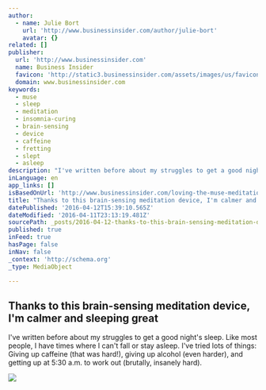 ```yaml
---
author:
  - name: Julie Bort
    url: 'http://www.businessinsider.com/author/julie-bort'
    avatar: {}
related: []
publisher:
  url: 'http://www.businessinsider.com'
  name: Business Insider
  favicon: 'http://static3.businessinsider.com/assets/images/us/favicons/favicon.ico?v=BI-US-2016-03-31'
  domain: www.businessinsider.com
keywords:
  - muse
  - sleep
  - meditation
  - insomnia-curing
  - brain-sensing
  - device
  - caffeine
  - fretting
  - slept
  - asleep
description: "I've written before about my struggles to get a good night's sleep. Like most people, I have times where I can't fall or stay asleep. I've tried lots of things: Giving up caffeine (that was hard!), giving up alcohol (even harder), and getting up at 5:30 a.m. to work out (brutally, insanely hard)."
inLanguage: en
app_links: []
isBasedOnUrl: 'http://www.businessinsider.com/loving-the-muse-meditation-device-2016-4'
title: "Thanks to this brain-sensing meditation device, I'm calmer and sleeping great"
datePublished: '2016-04-12T15:39:10.565Z'
dateModified: '2016-04-11T23:13:19.481Z'
sourcePath: _posts/2016-04-12-thanks-to-this-brain-sensing-meditation-device-im-calmer-a.md
published: true
inFeed: true
hasPage: false
inNav: false
_context: 'http://schema.org'
_type: MediaObject

---
```

<article style=""><h1>Thanks to this brain-sensing meditation device, I'm calmer and sleeping great</h1><p>I've written before about my struggles to get a good night's sleep. Like most people, I have times where I can't fall or stay asleep. I've tried lots of things: Giving up caffeine (that was hard!), giving up alcohol (even harder), and getting up at 5:30 a.m. to work out (brutally, insanely hard).</p><img src="http://static4.businessinsider.com/image/5708308552bcd025008bbae7-1190-625/thanks-to-this-brain-sensing-meditation-device-im-calmer-and-sleeping-great.jpg" /></article>